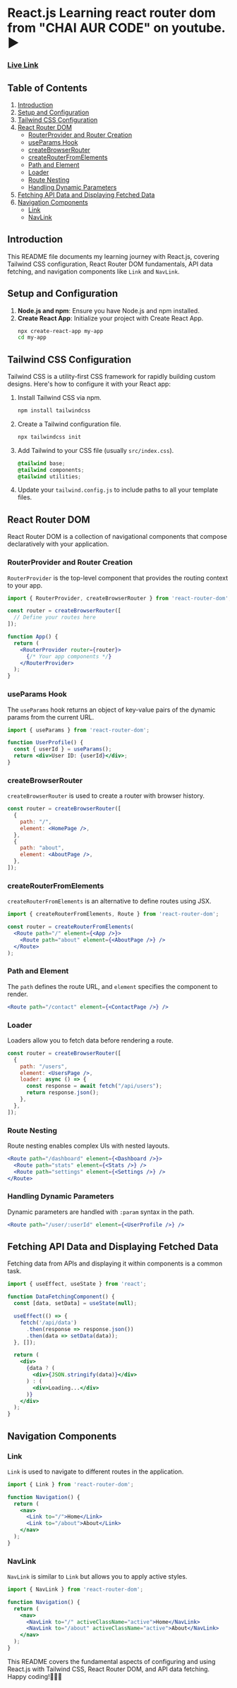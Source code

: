 
# React.js Learning react router dom from "CHAI AUR CODE" on youtube. ▶
### [Live Link](https://routerlearning.netlify.app/)
## Table of Contents
1. [Introduction](#introduction)
2. [Setup and Configuration](#setup-and-configuration)
3. [Tailwind CSS Configuration](#tailwind-css-configuration)
4. [React Router DOM](#react-router-dom)
   - [RouterProvider and Router Creation](#routerprovider-and-router-creation)
   - [useParams Hook](#useparams-hook)
   - [createBrowserRouter](#createbrowserrouter)
   - [createRouterFromElements](#createrouterfromelements)
   - [Path and Element](#path-and-element)
   - [Loader](#loader)
   - [Route Nesting](#route-nesting)
   - [Handling Dynamic Parameters](#handling-dynamic-parameters)
5. [Fetching API Data and Displaying Fetched Data](#fetching-api-data-and-displaying-fetched-data)
6. [Navigation Components](#navigation-components)
   - [Link](#link)
   - [NavLink](#navlink)

## Introduction
This README file documents my learning journey with React.js, covering Tailwind CSS configuration, React Router DOM fundamentals, API data fetching, and navigation components like `Link` and `NavLink`.

## Setup and Configuration
1. **Node.js and npm**: Ensure you have Node.js and npm installed.
2. **Create React App**: Initialize your project with Create React App.
   ```bash
   npx create-react-app my-app
   cd my-app
   ```

## Tailwind CSS Configuration
Tailwind CSS is a utility-first CSS framework for rapidly building custom designs. Here's how to configure it with your React app:
1. Install Tailwind CSS via npm.
   ```bash
   npm install tailwindcss
   ```
2. Create a Tailwind configuration file.
   ```bash
   npx tailwindcss init
   ```
3. Add Tailwind to your CSS file (usually `src/index.css`).
   ```css
   @tailwind base;
   @tailwind components;
   @tailwind utilities;
   ```
4. Update your `tailwind.config.js` to include paths to all your template files.

## React Router DOM
React Router DOM is a collection of navigational components that compose declaratively with your application.

### RouterProvider and Router Creation
`RouterProvider` is the top-level component that provides the routing context to your app.
```jsx
import { RouterProvider, createBrowserRouter } from 'react-router-dom';

const router = createBrowserRouter([
  // Define your routes here
]);

function App() {
  return (
    <RouterProvider router={router}>
      {/* Your app components */}
    </RouterProvider>
  );
}
```

### useParams Hook
The `useParams` hook returns an object of key-value pairs of the dynamic params from the current URL.
```jsx
import { useParams } from 'react-router-dom';

function UserProfile() {
  const { userId } = useParams();
  return <div>User ID: {userId}</div>;
}
```

### createBrowserRouter
`createBrowserRouter` is used to create a router with browser history.
```jsx
const router = createBrowserRouter([
  {
    path: "/",
    element: <HomePage />,
  },
  {
    path: "about",
    element: <AboutPage />,
  },
]);
```

### createRouterFromElements
`createRouterFromElements` is an alternative to define routes using JSX.
```jsx
import { createRouterFromElements, Route } from 'react-router-dom';

const router = createRouterFromElements(
  <Route path="/" element={<App />}>
    <Route path="about" element={<AboutPage />} />
  </Route>
);
```

### Path and Element
The `path` defines the route URL, and `element` specifies the component to render.
```jsx
<Route path="/contact" element={<ContactPage />} />
```

### Loader
Loaders allow you to fetch data before rendering a route.
```jsx
const router = createBrowserRouter([
  {
    path: "/users",
    element: <UsersPage />,
    loader: async () => {
      const response = await fetch("/api/users");
      return response.json();
    },
  },
]);
```

### Route Nesting
Route nesting enables complex UIs with nested layouts.
```jsx
<Route path="/dashboard" element={<Dashboard />}>
  <Route path="stats" element={<Stats />} />
  <Route path="settings" element={<Settings />} />
</Route>
```

### Handling Dynamic Parameters
Dynamic parameters are handled with `:param` syntax in the path.
```jsx
<Route path="/user/:userId" element={<UserProfile />} />
```

## Fetching API Data and Displaying Fetched Data
Fetching data from APIs and displaying it within components is a common task.
```jsx
import { useEffect, useState } from 'react';

function DataFetchingComponent() {
  const [data, setData] = useState(null);

  useEffect(() => {
    fetch('/api/data')
      .then(response => response.json())
      .then(data => setData(data));
  }, []);

  return (
    <div>
      {data ? (
        <div>{JSON.stringify(data)}</div>
      ) : (
        <div>Loading...</div>
      )}
    </div>
  );
}
```

## Navigation Components
### Link
`Link` is used to navigate to different routes in the application.
```jsx
import { Link } from 'react-router-dom';

function Navigation() {
  return (
    <nav>
      <Link to="/">Home</Link>
      <Link to="/about">About</Link>
    </nav>
  );
}
```

### NavLink
`NavLink` is similar to `Link` but allows you to apply active styles.
```jsx
import { NavLink } from 'react-router-dom';

function Navigation() {
  return (
    <nav>
      <NavLink to="/" activeClassName="active">Home</NavLink>
      <NavLink to="/about" activeClassName="active">About</NavLink>
    </nav>
  );
}
```

This README covers the fundamental aspects of configuring and using React.js with Tailwind CSS, React Router DOM, and API data fetching. Happy coding!👨‍💻🚀
